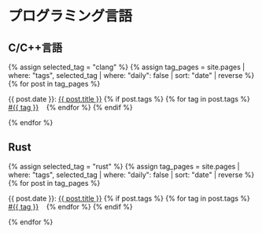 # プログラミング言語

## C/C++言語

<!-- begin -->
{% assign selected_tag = "clang" %}
{% assign tag_pages = site.pages | where: "tags", selected_tag | where: "daily": false | sort: "date" | reverse %}
{% for post in tag_pages %}
<p class="post-header">
  {{ post.date }}: <a href="{{ post.url | relative_url }}" class="post-title">{{ post.title }}</a>
  {% if post.tags %}
    {% for tag in post.tags %}
      <a href="{{ 'tag/' | append: tag | url_encode | relative_url }}" class="post-tag"><span>#</span>{{ tag }}</a>
      &nbsp;&nbsp;
    {% endfor %}
  {% endif %} <!-- post.tags -->
</p>
{% endfor %}
<!-- end -->

## Rust

<!-- begin -->
{% assign selected_tag = "rust" %}
{% assign tag_pages = site.pages | where: "tags", selected_tag | where: "daily": false | sort: "date" | reverse %}
{% for post in tag_pages %}
<p class="post-header">
  {{ post.date }}: <a href="{{ post.url | relative_url }}" class="post-title">{{ post.title }}</a>
  {% if post.tags %}
    {% for tag in post.tags %}
      <a href="{{ 'tag/' | append: tag | url_encode | relative_url }}" class="post-tag"><span>#</span>{{ tag }}</a>
      &nbsp;&nbsp;
    {% endfor %}
  {% endif %} <!-- post.tags -->
</p>
{% endfor %}
<!-- end -->
